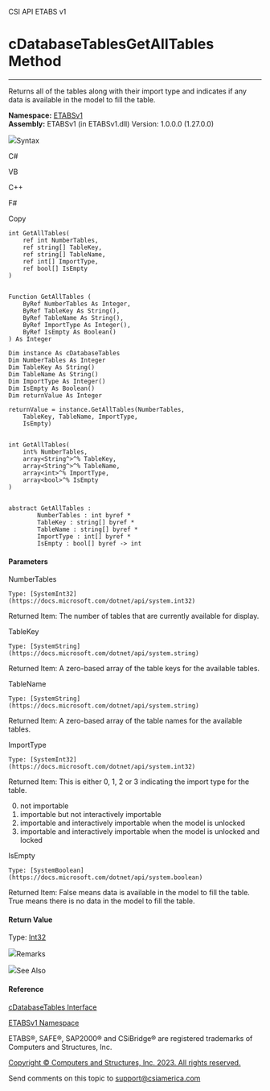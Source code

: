 ﻿

CSI API ETABS v1

# cDatabaseTablesGetAllTables Method  
  
---  
  
Returns all of the tables along with their import type and indicates if any
data is available in the model to fill the table.

**Namespace:** [ETABSv1](2780f1b8-2033-5289-2298-1cdb2a7508d9.htm)  
**Assembly:** ETABSv1 (in ETABSv1.dll) Version: 1.0.0.0 (1.27.0.0)

![](../icons/SectionExpanded.png)Syntax

C#

VB

C++

F#

Copy

    
    
    int GetAllTables(
    	ref int NumberTables,
    	ref string[] TableKey,
    	ref string[] TableName,
    	ref int[] ImportType,
    	ref bool[] IsEmpty
    )
    
    
    Function GetAllTables ( 
    	ByRef NumberTables As Integer,
    	ByRef TableKey As String(),
    	ByRef TableName As String(),
    	ByRef ImportType As Integer(),
    	ByRef IsEmpty As Boolean()
    ) As Integer
    
    Dim instance As cDatabaseTables
    Dim NumberTables As Integer
    Dim TableKey As String()
    Dim TableName As String()
    Dim ImportType As Integer()
    Dim IsEmpty As Boolean()
    Dim returnValue As Integer
    
    returnValue = instance.GetAllTables(NumberTables, 
    	TableKey, TableName, ImportType, 
    	IsEmpty)
    
    
    int GetAllTables(
    	int% NumberTables, 
    	array<String^>^% TableKey, 
    	array<String^>^% TableName, 
    	array<int>^% ImportType, 
    	array<bool>^% IsEmpty
    )
    
    
    abstract GetAllTables : 
            NumberTables : int byref * 
            TableKey : string[] byref * 
            TableName : string[] byref * 
            ImportType : int[] byref * 
            IsEmpty : bool[] byref -> int 
    

#### Parameters

NumberTables

    Type: [SystemInt32](https://docs.microsoft.com/dotnet/api/system.int32)  
Returned Item: The number of tables that are currently available for display.

TableKey

    Type: [SystemString](https://docs.microsoft.com/dotnet/api/system.string)  
Returned Item: A zero-based array of the table keys for the available tables.

TableName

    Type: [SystemString](https://docs.microsoft.com/dotnet/api/system.string)  
Returned Item: A zero-based array of the table names for the available tables.

ImportType

    Type: [SystemInt32](https://docs.microsoft.com/dotnet/api/system.int32)  
Returned Item: This is either 0, 1, 2 or 3 indicating the import type for the
table.

  0. not importable
  1. importable but not interactively importable
  2. importable and interactively importable when the model is unlocked
  3. importable and interactively importable when the model is unlocked and locked

IsEmpty

    Type: [SystemBoolean](https://docs.microsoft.com/dotnet/api/system.boolean)  
Returned Item: False means data is available in the model to fill the table.
True means there is no data in the model to fill the table.

#### Return Value

Type: [Int32](https://docs.microsoft.com/dotnet/api/system.int32)

![](../icons/SectionExpanded.png)Remarks

![](../icons/SectionExpanded.png)See Also

#### Reference

[cDatabaseTables Interface](ee40c9d3-38a7-f8fa-62e4-9da8c2cd3af7.htm)

[ETABSv1 Namespace](2780f1b8-2033-5289-2298-1cdb2a7508d9.htm)

ETABS®, SAFE®, SAP2000® and CSiBridge® are registered trademarks of Computers
and Structures, Inc.  

[Copyright © Computers and Structures, Inc. 2023. All rights
reserved.](http://www.csiamerica.com)

Send comments on this topic to
[support@csiamerica.com](mailto:support%40csiamerica.com?Subject=CSI%20API%20ETABS%20v1)

